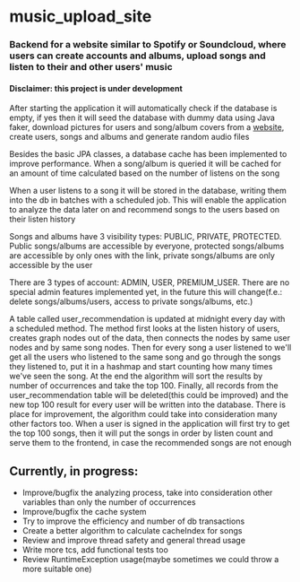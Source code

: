 # music_upload_site

### Backend for a website similar to Spotify or Soundcloud, where users can create accounts and albums, upload songs and listen to their and other users' music

#### Disclaimer: this project is under development

After starting the application it will automatically check if the database is empty, if yes then it will seed the 
database with dummy data using Java faker, download pictures for users and song/album covers from a [website](https://picsum.photos/200), create users,
songs and albums and generate random audio files

Besides the basic JPA classes, a database cache has been implemented to improve performance. When a song/album is 
queried it will be cached for an amount of time calculated based on the number of listens on the song

When a user listens to a song it will be stored in the database, writing them into the db in batches with a scheduled job.
This will enable the application to analyze the data later on and recommend songs to the users based on their listen history

Songs and albums have 3 visibility types: PUBLIC, PRIVATE, PROTECTED. Public songs/albums are accessible by everyone, protected songs/albums
are accessible by only ones with the link, private songs/albums are only accessible by the user

There are 3 types of account: ADMIN, USER, PREMIUM_USER. There are no special admin features implemented yet, in the future 
this will change(f.e.: delete songs/albums/users, access to private songs/albums, etc.)

A table called user_recommendation is updated at midnight every day with a scheduled method. The method first looks at 
the listen history of users, creates graph nodes out of the data, then connects the nodes by same user nodes and by same song nodes.
Then for every song a user listened to we'll get all the users who listened to the same song and go through the songs they listened
to, put it in a hashmap and start counting how many times we've seen the song. At the end the algorithm will sort the results by
number of occurrences and take the top 100. Finally, all records from the user_recommendation table will be 
deleted(this could be improved) and the new top 100 result for every user will be written into the database. There is place 
for improvement, the algorithm could take into consideration many other factors too. When a user is signed in the application will first
try to get the top 100 songs, then it will put the songs in order by listen count and serve them to the frontend, in case the recommended songs
are not enough

Currently, in progress:
--
- Improve/bugfix the analyzing process, take into consideration other variables than only the number of occurrences
- Improve/bugfix the cache system
- Try to improve the efficiency and number of db transactions
- Create a better algorithm to calculate cacheIndex for songs
- Review and improve thread safety and general thread usage
- Write more tcs, add functional tests too
- Review RuntimeException usage(maybe sometimes we could throw a more suitable one) 